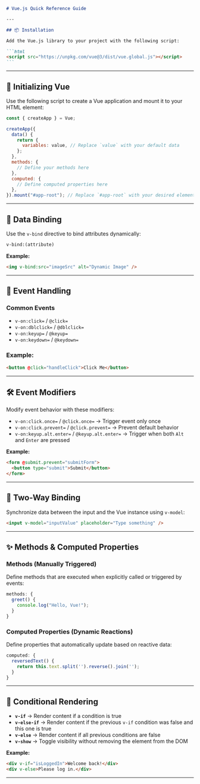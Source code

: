 ````markdown
# Vue.js Quick Reference Guide

---

## 📦 Installation

Add the Vue.js library to your project with the following script:

```html
<script src="https://unpkg.com/vue@3/dist/vue.global.js"></script>
```
````

---

## 🚀 Initializing Vue

Use the following script to create a Vue application and mount it to your HTML element:

```javascript
const { createApp } = Vue;

createApp({
  data() {
    return {
      variables: value, // Replace `value` with your default data
    };
  },
  methods: {
    // Define your methods here
  },
  computed: {
    // Define computed properties here
  },
}).mount("#app-root"); // Replace `#app-root` with your desired element ID
```

---

## 🔗 Data Binding

Use the `v-bind` directive to bind attributes dynamically:

```html
v-bind:(attribute)
```

**Example:**

```html
<img v-bind:src="imageSrc" alt="Dynamic Image" />
```

---

## 🎯 Event Handling

### Common Events

- `v-on:click=` / `@click=`
- `v-on:dblclick=` / `@dblclick=`
- `v-on:keyup=` / `@keyup=`
- `v-on:keydown=` / `@keydown=`

### Example:

```html
<button @click="handleClick">Click Me</button>
```

---

## 🛠️ Event Modifiers

Modify event behavior with these modifiers:

- `v-on:click.once=` / `@click.once=` → Trigger event only once
- `v-on:click.prevent=` / `@click.prevent=` → Prevent default behavior
- `v-on:keyup.alt.enter=` / `@keyup.alt.enter=` → Trigger when both `Alt` and `Enter` are pressed

**Example:**

```html
<form @submit.prevent="submitForm">
  <button type="submit">Submit</button>
</form>
```

---

## 🔄 Two-Way Binding

Synchronize data between the input and the Vue instance using `v-model`:

```html
<input v-model="inputValue" placeholder="Type something" />
```

---

## ✨ Methods & Computed Properties

### Methods (Manually Triggered)

Define methods that are executed when explicitly called or triggered by events:

```javascript
methods: {
  greet() {
    console.log("Hello, Vue!");
  }
}
```

### Computed Properties (Dynamic Reactions)

Define properties that automatically update based on reactive data:

```javascript
computed: {
  reversedText() {
    return this.text.split('').reverse().join('');
  }
}
```

---

## 🧩 Conditional Rendering

- **`v-if`** → Render content if a condition is true
- **`v-else-if`** → Render content if the previous `v-if` condition was false and this one is true
- **`v-else`** → Render content if all previous conditions are false
- **`v-show`** → Toggle visibility without removing the element from the DOM

**Example:**

```html
<div v-if="isLoggedIn">Welcome back!</div>
<div v-else>Please log in.</div>
```

---

```

```
